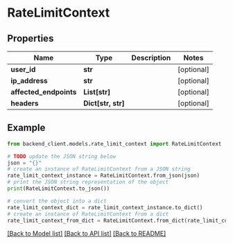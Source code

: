 # RateLimitContext


## Properties

Name | Type | Description | Notes
------------ | ------------- | ------------- | -------------
**user_id** | **str** |  | [optional] 
**ip_address** | **str** |  | [optional] 
**affected_endpoints** | **List[str]** |  | [optional] 
**headers** | **Dict[str, str]** |  | [optional] 

## Example

```python
from backend_client.models.rate_limit_context import RateLimitContext

# TODO update the JSON string below
json = "{}"
# create an instance of RateLimitContext from a JSON string
rate_limit_context_instance = RateLimitContext.from_json(json)
# print the JSON string representation of the object
print(RateLimitContext.to_json())

# convert the object into a dict
rate_limit_context_dict = rate_limit_context_instance.to_dict()
# create an instance of RateLimitContext from a dict
rate_limit_context_from_dict = RateLimitContext.from_dict(rate_limit_context_dict)
```
[[Back to Model list]](../README.md#documentation-for-models) [[Back to API list]](../README.md#documentation-for-api-endpoints) [[Back to README]](../README.md)


